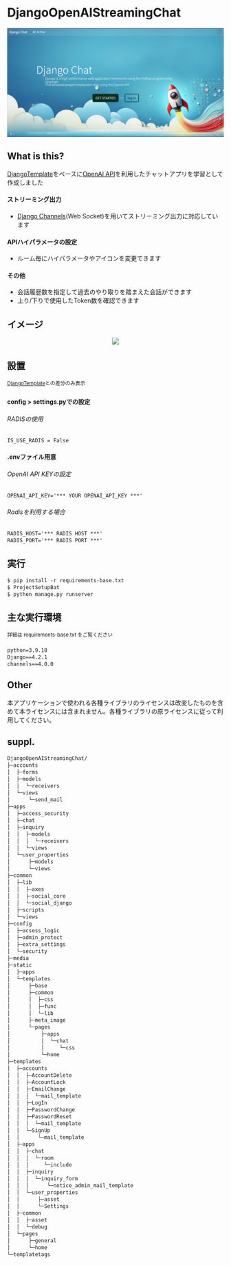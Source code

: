 # DjangoOpenAIStreamingChat
<img src="https://github.com/MITSUHIRO-KURIKI/DjangoOpenAIStreamingChat/blob/main/static/templates/pages/home/img/image.png">

## What is this?
[DjangoTemplate](https://github.com/MITSUHIRO-KURIKI/DjangoTemplate/ "DjangoTemplate")をベースに[OpenAI API](https://openai.com/blog/openai-api "OpenAI API")を利用したチャットアプリを学習として作成しました

#### ストリーミング出力
* [Django Channels](https://channels.readthedocs.io/en/latest/ "Django Channels")(Web Socket)を用いてストリーミング出力に対応しています

#### APIハイパラメータの設定
* ルーム毎にハイパラメータやアイコンを変更できます

#### その他
* 会話履歴数を指定して過去のやり取りを踏まえた会話ができます  
* 上り/下りで使用したToken数を確認できます

## イメージ
<center><img width="540px" src="https://github.com/MITSUHIRO-KURIKI/DjangoOpenAIStreamingChat/blob/main/static/templates/pages/home/img/img_fps10.gif"></center>

## 設置
<sup>[DjangoTemplate](https://mitsuhiro-kuriki.github.io/DjangoTemplate/ "DjangoTemplate")との差分のみ表示</sup>

#### config > settings.pyでの設定
###### RADISの使用
```
IS_USE_RADIS = False
```

#### .envファイル用意
###### OpenAI API KEYの設定
```
OPENAI_API_KEY='*** YOUR OPENAI_API_KEY ***'
```

###### Radisを利用する場合
```
RADIS_HOST='*** RADIS HOST ***'  
RADIS_PORT='*** RADIS PORT ***'
```

## 実行
```
$ pip install -r requirements-base.txt
$ ProjectSetupBat
$ python manage.py runserver
```

## 主な実行環境
<sup>詳細は requirements-base.txt をご覧ください</sup>
```
python=3.9.18
Django==4.2.1
channels==4.0.0
```

## Other
本アプリケーションで使われる各種ライブラリのライセンスは改変したものを含めて本ライセンスには含まれません。各種ライブラリの原ライセンスに従って利用してください。

## suppl.
```
DjangoOpenAIStreamingChat/
├─accounts
│  ├─forms
│  ├─models
│  │  └─receivers
│  └─views
│      └─send_mail
├─apps
│  ├─access_security
│  ├─chat
│  ├─inquiry
│  │  ├─models
│  │  │  └─receivers
│  │  └─views
│  └─user_properties
│      ├─models
│      └─views
├─common
│  ├─lib
│  │  ├─axes
│  │  ├─social_core
│  │  └─social_django
│  ├─scripts
│  └─views
├─config
│  ├─acsess_logic
│  ├─admin_protect
│  ├─extra_settings
│  └─security
├─media
├─static
│  ├─apps
│  └─templates
│      ├─base
│      ├─common
│      │  ├─css
│      │  ├─func
│      │  └─lib
│      ├─meta_image
│      └─pages
│          ├─apps
│          │  └─chat
│          │     └─css
│          └─home
├─templates
│  ├─accounts
│  │  ├─AccountDelete
│  │  ├─AccountLock
│  │  ├─EmailChange
│  │  │  └─mail_template
│  │  ├─LogIn
│  │  ├─PasswordChange
│  │  ├─PasswordReset
│  │  │  └─mail_template
│  │  └─SignUp
│  │      └─mail_template
│  ├─apps
│  │  ├─chat
│  │  │  └─room
│  │  │     └─include
│  │  ├─inquiry
│  │  │  └─inquiry_form
│  │  │      └─notice_admin_mail_template
│  │  └─user_properties
│  │      ├─asset
│  │      └─Settings
│  ├─common
│  │  ├─asset
│  │  └─debug
│  └─pages
│      ├─general
│      └─home
└─templatetags
```
